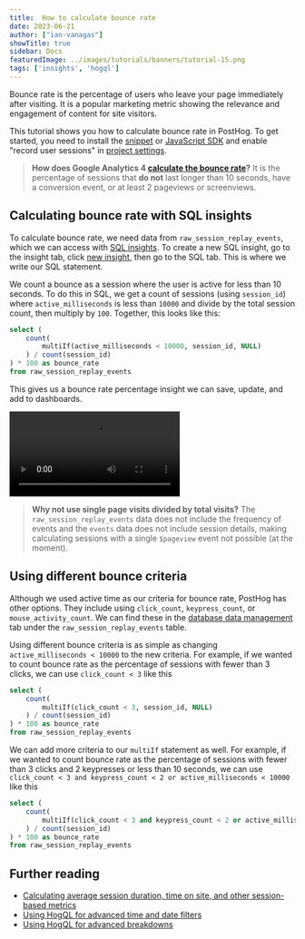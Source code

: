 ```yaml
---
title:  How to calculate bounce rate
date: 2023-06-21
author: ["ian-vanagas"]
showTitle: true
sidebar: Docs
featuredImage: ../images/tutorials/banners/tutorial-15.png
tags: ['insights', 'hogql']
---
```


Bounce rate is the percentage of users who leave your page immediately after visiting. It is a popular marketing metric showing the relevance and engagement of content for site visitors.  

This tutorial shows you how to calculate bounce rate in PostHog. To get started, you need to install the [snippet](/docs/getting-started/install?tab=snippet) or [JavaScript SDK](/docs/libraries/js) and enable "record user sessions"  in [project settings](https://app.posthog.com/project/settings).

> **How does Google Analytics 4 [calculate the bounce rate](https://support.google.com/analytics/answer/12195621?hl=en)?** It is the percentage of sessions that **do not** last longer than 10 seconds, have a conversion event, or at least 2 pageviews or screenviews.

## Calculating bounce rate with SQL insights

To calculate bounce rate, we need data from `raw_session_replay_events`, which we can access with [SQL insights](/docs/product-analytics/hogql#sql-insights). To create a new SQL insight, go to the insight tab, click [new insight](https://app.posthog.com/insights/new), then go to the SQL tab. This is where we write our SQL statement.

We count a bounce as a session where the user is active for less than 10 seconds. To do this in SQL, we get a count of sessions (using `session_id`) where `active_milliseconds` is less than `10000` and divide by the total session count, then multiply by `100`. Together, this looks like this:

```sql
select (
	count(
		multiIf(active_milliseconds < 10000, session_id, NULL)
	) / count(session_id)
) * 100 as bounce_rate
from raw_session_replay_events
```

This gives us a bounce rate percentage insight we can save, update, and add to dashboards.

![Bounce rate](../images/tutorials/bounce-rate/bounce-rate.mp4)

> **Why not use single page visits divided by total visits?** The `raw_session_replay_events` data does not include the frequency of events and the `events` data does not include session details, making calculating sessions with a single `$pageview` event not possible (at the moment).

## Using different bounce criteria

Although we used active time as our criteria for bounce rate, PostHog has other options. They include using `click_count`, `keypress_count`, or `mouse_activity_count`. We can find these  in the [database data management](https://app.posthog.com/data-management/database) tab under the `raw_session_replay_events` table.

Using different bounce criteria is as simple as changing `active_milliseconds < 10000` to the new criteria. For example, if we wanted to count bounce rate as the percentage of sessions with fewer than 3 clicks, we can use `click_count < 3` like this

```sql
select (
	count(
		multiIf(click_count < 3, session_id, NULL)
	) / count(session_id)
) * 100 as bounce_rate
from raw_session_replay_events
```

We can add more criteria to our `multiIf` statement as well. For example, if we wanted to count bounce rate as the percentage of sessions with fewer than 3 clicks and 2 keypresses or less than 10 seconds, we can use `click_count < 3 and keypress_count < 2 or active_milliseconds < 10000` like this

```sql
select (
	count(
		multiIf(click_count < 3 and keypress_count < 2 or active_milliseconds < 10000, session_id, NULL)
	) / count(session_id)
) * 100 as bounce_rate
from raw_session_replay_events
```

## Further reading

- [Calculating average session duration, time on site, and other session-based metrics](/tutorials/session-metrics)
- [Using HogQL for advanced time and date filters](/tutorials/hogql-date-time-filters)
- [Using HogQL for advanced breakdowns](/tutorials/hogql-breakdowns)